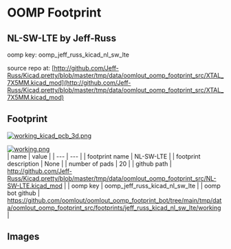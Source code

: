 # OOMP Footprint  
## NL-SW-LTE  by Jeff-Russ  
  
oomp key: oomp_jeff_russ_kicad_nl_sw_lte  
  
source repo at: [http://github.com/Jeff-Russ/Kicad.pretty/blob/master/tmp/data/oomlout_oomp_footprint_src/XTAL_7X5MM.kicad_mod](http://github.com/Jeff-Russ/Kicad.pretty/blob/master/tmp/data/oomlout_oomp_footprint_src/XTAL_7X5MM.kicad_mod)  
## Footprint  
  
[![working_kicad_pcb_3d.png](working_kicad_pcb_3d_600.png)](working_kicad_pcb_3d.png)  
  
[![working.png](working_600.png)](working.png)  
| name | value | 
| --- | --- | 
| footprint name | NL-SW-LTE | 
| footprint description | None | 
| number of pads | 20 | 
| github path | http://github.com/Jeff-Russ/Kicad.pretty/blob/master/tmp/data/oomlout_oomp_footprint_src/NL-SW-LTE.kicad_mod | 
| oomp key | oomp_jeff_russ_kicad_nl_sw_lte | 
| oomp bot github | https://github.com/oomlout/oomlout_oomp_footprint_bot/tree/main/tmp/data/oomlout_oomp_footprint_src/footprints/jeff_russ_kicad_nl_sw_lte/working | 
## Images  
